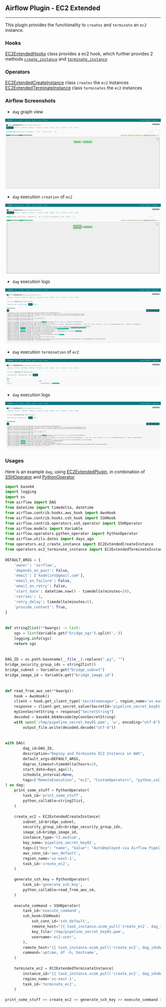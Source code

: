 ## Airflow Plugin - EC2 Extended

----
This plugin provides the functionality to `creates` and `terminate` an `ec2` instance.

### Hooks
[EC2ExtendedHooks](https://github.com/kodelint/airflow-ec2-plugin-extended/blob/main/hooks/ec2_instance_hooks.py#L9) class provides a ec2 hook, which further provides 2 methods [`create_instance`](https://github.com/kodelint/airflow-ec2-plugin-extended/blob/main/hooks/ec2_instance_hooks.py#L26) 
and [`terminate_instance`](https://github.com/kodelint/airflow-ec2-plugin-extended/blob/main/hooks/ec2_instance_hooks.py#L99)

### Operators
[EC2ExtendedCreateInstance](https://github.com/kodelint/airflow-ec2-plugin-extended/blob/main/operators/ec2_create_instance.py#L8) class `creates` the `ec2` instances
[EC2ExtendedTerminateInstance](https://github.com/kodelint/airflow-ec2-plugin-extended/blob/main/operators/ec2_terminate_instance.py#L7) class `terminates` the `ec2` instances

### Airflow Screenshots

- `dag` graph view

![](./imgs/01-airflow-ec2-plugin.png)

- `dag` execution `creation` of `ec2`

![](./imgs/02-airflow-ec2-plugin.png)

- `dag` execution logs

![](./imgs/03-airflow-ec2-plugin.png)

- `dag` execution `termination` of `ec2`

![](./imgs/04-airflow-ec2-plugin.png)

- `dag` execution logs

![](./imgs/05-airflow-ec2-plugin.png)

### Usages 
Here is an example `dag`, using [EC2ExtendedPlugin](https://github.com/kodelint/airflow-ec2-plugin-extended), in combination of [SSHOperator](https://airflow.apache.org/docs/apache-airflow/1.10.13/_api/airflow/contrib/operators/ssh_operator/index.html) 
and [PythonOperator](https://airflow.apache.org/docs/apache-airflow/1.10.12/howto/operator/python.html)

```python
import base64
import logging
import os
from airflow import DAG
from datetime import timedelta, datetime
from airflow.contrib.hooks.aws_hook import AwsHook
from airflow.contrib.hooks.ssh_hook import SSHHook
from airflow.contrib.operators.ssh_operator import SSHOperator
from airflow.models import Variable
from airflow.operators.python_operator import PythonOperator
from airflow.utils.dates import days_ago
from operators.ec2_create_instance import EC2ExtendedCreateInstance
from operators.ec2_terminate_instance import EC2ExtendedTerminateInstance

DEFAULT_ARGS = {
    'owner': 'airflow',
    'depends_on_past': False,
    'email': ['kodelint@gmail.com'],
    'email_on_failure': False,
    'email_on_retry': False,
    'start_date': datetime.now() - timedelta(minutes=20),
    'retries': 1,
    'retry_delay': timedelta(minutes=5),
    'provide_context': True,
}


def string2list(**kwargs) -> list:
    sgs = list(Variable.get("bridge_sgs").split(','))
    logging.info(sgs)
    return sgs


DAG_ID = os.path.basename(__file__).replace(".py", "")
bridge_security_group_ids = string2list()
bridge_subnet = Variable.get("bridge_subnet")
bridge_image_id = Variable.get("bridge_image_id")


def read_from_aws_sm(**kwargs):
    hook = AwsHook()
    client = hook.get_client_type('secretsmanager', region_name='us-east-1')
    response = client.get_secret_value(SecretId='pipeline_secret_key01')
    myConnSecretString = response["SecretString"]
    decoded = base64.b64decode(myConnSecretString)
    with open('/tmp/pipeline_secret_key01.pem', 'w', encoding="utf-8") as output_file:
        output_file.write(decoded.decode("utf-8"))


with DAG(
        dag_id=DAG_ID,
        description="Deploy and Terminate EC2 Instance in AWS",
        default_args=DEFAULT_ARGS,
        dagrun_timeout=timedelta(hours=2),
        start_date=days_ago(1),
        schedule_interval=None,
        tags=["RemoteExecution", "ec2", "CustomOperators", "python_callable"],
) as dag:
    print_some_stuff = PythonOperator(
        task_id='print_some_stuff',
        python_callable=string2list,
    )

    create_ec2 = EC2ExtendedCreateInstance(
        subnet_id=bridge_subnet,
        security_group_ids=bridge_security_group_ids,
        image_id=bridge_image_id,
        instance_type='t2.medium',
        key_name='pipeline_secret_key01',
        tags=[{"Key": "name", "Value": "AutoDeployed via Airflow Pipeline"}],
        aws_conn_id='aws_default',
        region_name='us-east-1',
        task_id='create_ec2',
    )

    generate_ssh_key = PythonOperator(
        task_id='generate_ssh_key',
        python_callable=read_from_aws_sm,
    )

    execute_command = SSHOperator(
        task_id='execute_command',
        ssh_hook=SSHHook(
            ssh_conn_id='ssh_default',
            remote_host="{{ task_instance.xcom_pull('create_ec2', dag_id=DAG_ID, key='return_value')[1] }}",
            key_file='/tmp/pipeline_secret_key01.pem',
            username='ec2-user',
        ),
        remote_host="{{ task_instance.xcom_pull('create_ec2', dag_id=DAG_ID, key='return_value')[1] }}",
        command='uptime; df -h; hostname',
    )

    terminate_ec2 = EC2ExtendedTerminateInstance(
        instance_id="{{ task_instance.xcom_pull('create_ec2', dag_id=DAG_ID, key='return_value')[0] }}",
        region_name='us-east-1',
        task_id='terminate_ec2',
    )

print_some_stuff >> create_ec2 >> generate_ssh_key >> execute_command >> terminate_ec2
```